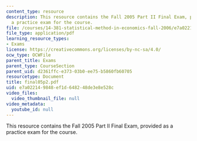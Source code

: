 ```yaml
---
content_type: resource
description: This resource contains the Fall 2005 Part II Final Exam, provided as
  a practice exam for the course.
file: /courses/14-381-statistical-method-in-economics-fall-2006/e7a022149848ef1d648248de3e8e528c_final05p2.pdf
file_type: application/pdf
learning_resource_types:
- Exams
license: https://creativecommons.org/licenses/by-nc-sa/4.0/
ocw_type: OCWFile
parent_title: Exams
parent_type: CourseSection
parent_uid: d2361ffc-e373-03b0-ee75-b5860fb60705
resourcetype: Document
title: final05p2.pdf
uid: e7a02214-9848-ef1d-6482-48de3e8e528c
video_files:
  video_thumbnail_file: null
video_metadata:
  youtube_id: null
---
```

This resource contains the Fall 2005 Part II Final Exam, provided as a practice exam for the course.